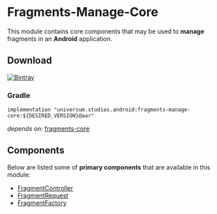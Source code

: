 Fragments-Manage-Core
===============

This module contains core components that may be used to **manage** fragments in an **Android** application.

## Download ##
[![Bintray](https://api.bintray.com/packages/universum-studios/android/universum.studios.android%3Afragments/images/download.svg)](https://bintray.com/universum-studios/android/universum.studios.android%3Afragments/_latestVersion)

### Gradle ###

    implementation "universum.studios.android:fragments-manage-core:${DESIRED_VERSION}@aar"

_depends on:_
[fragments-core](https://github.com/universum-studios/android_fragments/tree/master/library-core)

## Components ##

Below are listed some of **primary components** that are available in this module:

- [FragmentController](https://github.com/universum-studios/android_fragments/tree/master/library-manage-core/src/main/java/universum/studios/android/fragment/manage/FragmentController.java)
- [FragmentRequest](https://github.com/universum-studios/android_fragments/tree/master/library-manage-core/src/main/java/universum/studios/android/fragment/manage/FragmentRequest.java)
- [FragmentFactory](https://github.com/universum-studios/android_fragments/tree/master/library-manage-core/src/main/java/universum/studios/android/fragment/manage/FragmentFactory.java)
